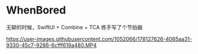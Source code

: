 # WhenBored
无聊的时候，SwiftUI + Combine + TCA 练手写了个节拍器

https://user-images.githubusercontent.com/1052066/178127626-4065aa31-9330-45c7-9286-6cfff619a480.MP4


